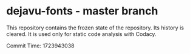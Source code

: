 # dejavu-fonts - master branch

This repository contains the frozen state of the repository.
Its history is cleared. It is used only for static code
analysis with Codacy.

Commit Time: 1723943038